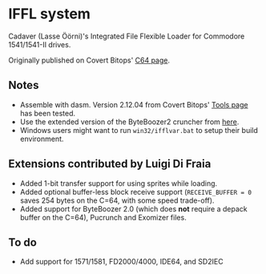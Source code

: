 # IFFL systemCadaver (Lasse Öörni)'s Integrated File Flexible Loader for Commodore 1541/1541-II drives.Originally published on Covert Bitops' [C64 page](https://cadaver.github.io/rants/iffl.html).## Notes- Assemble with dasm. Version 2.12.04 from Covert Bitops' [Tools page](https://cadaver.github.io/tools.html) has been tested.- Use the extended version of the ByteBoozer2 cruncher from [here](https://github.com/luigidifraia/ByteBoozer2).- Windows users might want to run `win32/ifflvar.bat` to setup their build environment.## Extensions contributed by Luigi Di Fraia- Added 1-bit transfer support for using sprites while loading.- Added optional buffer-less block receive support (`RECEIVE_BUFFER = 0` saves 254 bytes on the C=64, with some speed trade-off).- Added support for ByteBoozer 2.0 (which does **not** require a depack buffer on the C=64), Pucrunch and Exomizer files.## To do- Add support for 1571/1581, FD2000/4000, IDE64, and SD2IEC